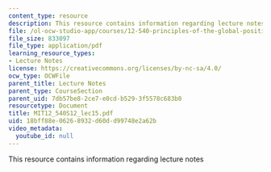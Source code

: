 ```yaml
---
content_type: resource
description: This resource contains information regarding lecture notes
file: /ol-ocw-studio-app/courses/12-540-principles-of-the-global-positioning-system-spring-2012/18bff88e06268932d60dd99748e2a62b_MIT12_540S12_lec15.pdf
file_size: 833097
file_type: application/pdf
learning_resource_types:
- Lecture Notes
license: https://creativecommons.org/licenses/by-nc-sa/4.0/
ocw_type: OCWFile
parent_title: Lecture Notes
parent_type: CourseSection
parent_uid: 7db57be8-2ce7-e0cd-b529-3f5578c683b0
resourcetype: Document
title: MIT12_540S12_lec15.pdf
uid: 18bff88e-0626-8932-d60d-d99748e2a62b
video_metadata:
  youtube_id: null
---
```

This resource contains information regarding lecture notes
